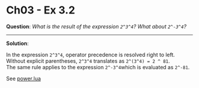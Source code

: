 Ch03 - Ex 3.2
============

**Question**: *What is the result of the expression `2^3^4`? What about `2^-3^4`?*

------------

**Solution**:

In the expression `2^3^4`, operator precedence is resolved right to left. Without explicit parentheses, `2^3^4` translates as `2^(3^4) = 2 ^ 81`.<br>
The same rule applies to the expression `2^-3^4`which is evaluated as `2^-81`.

See [power.lua](power.lua)